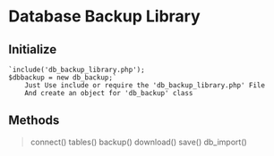 # Database Backup Library 
## Initialize
	`include('db_backup_library.php');
	$dbbackup = new db_backup;`
		Just Use include or require the 'db_backup_library.php' File
		And create an object for 'db_backup' class
## Methods
> connect() 
> tables()
> backup()
> download()
> save()
> db_import()

